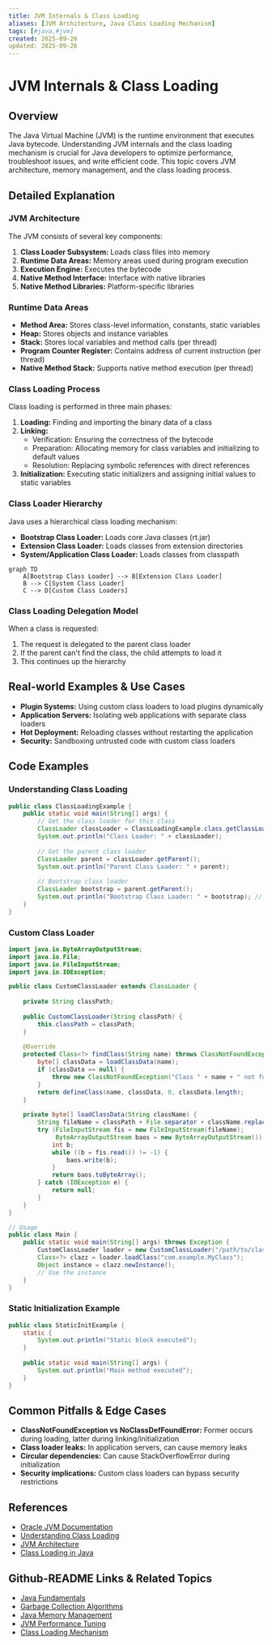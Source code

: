 ```yaml
---
title: JVM Internals & Class Loading
aliases: [JVM Architecture, Java Class Loading Mechanism]
tags: [#java,#jvm]
created: 2025-09-26
updated: 2025-09-26
---
```


# JVM Internals & Class Loading

## Overview

The Java Virtual Machine (JVM) is the runtime environment that executes Java bytecode. Understanding JVM internals and the class loading mechanism is crucial for Java developers to optimize performance, troubleshoot issues, and write efficient code. This topic covers JVM architecture, memory management, and the class loading process.

## Detailed Explanation

### JVM Architecture

The JVM consists of several key components:

1. **Class Loader Subsystem:** Loads class files into memory
2. **Runtime Data Areas:** Memory areas used during program execution
3. **Execution Engine:** Executes the bytecode
4. **Native Method Interface:** Interface with native libraries
5. **Native Method Libraries:** Platform-specific libraries

### Runtime Data Areas

- **Method Area:** Stores class-level information, constants, static variables
- **Heap:** Stores objects and instance variables
- **Stack:** Stores local variables and method calls (per thread)
- **Program Counter Register:** Contains address of current instruction (per thread)
- **Native Method Stack:** Supports native method execution (per thread)

### Class Loading Process

Class loading is performed in three main phases:

1. **Loading:** Finding and importing the binary data of a class
2. **Linking:** 
   - Verification: Ensuring the correctness of the bytecode
   - Preparation: Allocating memory for class variables and initializing to default values
   - Resolution: Replacing symbolic references with direct references
3. **Initialization:** Executing static initializers and assigning initial values to static variables

### Class Loader Hierarchy

Java uses a hierarchical class loading mechanism:

- **Bootstrap Class Loader:** Loads core Java classes (rt.jar)
- **Extension Class Loader:** Loads classes from extension directories
- **System/Application Class Loader:** Loads classes from classpath

```mermaid
graph TD
    A[Bootstrap Class Loader] --> B[Extension Class Loader]
    B --> C[System Class Loader]
    C --> D[Custom Class Loaders]
```

### Class Loading Delegation Model

When a class is requested:
1. The request is delegated to the parent class loader
2. If the parent can't find the class, the child attempts to load it
3. This continues up the hierarchy

## Real-world Examples & Use Cases

- **Plugin Systems:** Using custom class loaders to load plugins dynamically
- **Application Servers:** Isolating web applications with separate class loaders
- **Hot Deployment:** Reloading classes without restarting the application
- **Security:** Sandboxing untrusted code with custom class loaders

## Code Examples

### Understanding Class Loading
```java
public class ClassLoadingExample {
    public static void main(String[] args) {
        // Get the class loader for this class
        ClassLoader classLoader = ClassLoadingExample.class.getClassLoader();
        System.out.println("Class Loader: " + classLoader);
        
        // Get the parent class loader
        ClassLoader parent = classLoader.getParent();
        System.out.println("Parent Class Loader: " + parent);
        
        // Bootstrap class loader
        ClassLoader bootstrap = parent.getParent();
        System.out.println("Bootstrap Class Loader: " + bootstrap); // null
    }
}
```

### Custom Class Loader
```java
import java.io.ByteArrayOutputStream;
import java.io.File;
import java.io.FileInputStream;
import java.io.IOException;

public class CustomClassLoader extends ClassLoader {
    
    private String classPath;
    
    public CustomClassLoader(String classPath) {
        this.classPath = classPath;
    }
    
    @Override
    protected Class<?> findClass(String name) throws ClassNotFoundException {
        byte[] classData = loadClassData(name);
        if (classData == null) {
            throw new ClassNotFoundException("Class " + name + " not found");
        }
        return defineClass(name, classData, 0, classData.length);
    }
    
    private byte[] loadClassData(String className) {
        String fileName = classPath + File.separator + className.replace('.', File.separatorChar) + ".class";
        try (FileInputStream fis = new FileInputStream(fileName);
             ByteArrayOutputStream baos = new ByteArrayOutputStream()) {
            int b;
            while ((b = fis.read()) != -1) {
                baos.write(b);
            }
            return baos.toByteArray();
        } catch (IOException e) {
            return null;
        }
    }
}

// Usage
public class Main {
    public static void main(String[] args) throws Exception {
        CustomClassLoader loader = new CustomClassLoader("/path/to/classes");
        Class<?> clazz = loader.loadClass("com.example.MyClass");
        Object instance = clazz.newInstance();
        // Use the instance
    }
}
```

### Static Initialization Example
```java
public class StaticInitExample {
    static {
        System.out.println("Static block executed");
    }
    
    public static void main(String[] args) {
        System.out.println("Main method executed");
    }
}
```

## Common Pitfalls & Edge Cases

- **ClassNotFoundException vs NoClassDefFoundError:** Former occurs during loading, latter during linking/initialization
- **Class loader leaks:** In application servers, can cause memory leaks
- **Circular dependencies:** Can cause StackOverflowError during initialization
- **Security implications:** Custom class loaders can bypass security restrictions

## References

- [Oracle JVM Documentation](https://docs.oracle.com/javase/specs/jvms/se11/html/)
- [Understanding Class Loading](https://www.baeldung.com/java-classloaders)
- [JVM Architecture](https://www.geeksforgeeks.org/jvm-works-jvm-architecture/)
- [Class Loading in Java](https://www.javatpoint.com/class-loading-in-java)

## Github-README Links & Related Topics

- [Java Fundamentals](../java-fundamentals/README.md)
- [Garbage Collection Algorithms](../garbage-collection-algorithms/README.md)
- [Java Memory Management](../java-memory-management/README.md)
- [JVM Performance Tuning](../jvm-performance-tuning/README.md)
- [Class Loading Mechanism](../class-loading-mechanism/README.md)
